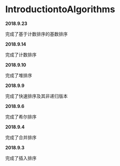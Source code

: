 # IntroductiontoAlgorithms

**2018.9.23**

完成了基于计数排序的基数排序

**2018.9.14**

完成了计数排序

**2018.9.10**

完成了堆排序

**2018.9.9**

完成了快速排序及其非递归版本

**2018.9.6**

完成了希尔排序

**2018.9.4**

完成了合并排序

**2018.9.3**

完成了插入排序
